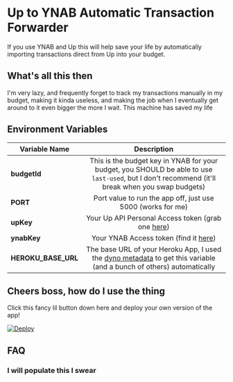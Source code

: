 # Up to YNAB Automatic Transaction Forwarder
If you use YNAB and Up this will help save your life by automatically importing transactions direct from Up into your budget.

## What's all this then
I'm very lazy, and frequently forget to track my transactions manually in my budget, making it kinda useless, and making the job when I eventually get around to it even bigger the more I wait. This machine has saved my life

## Environment Variables

| Variable Name | Description 
|---------------|:-----------:
|**budgetId**   | This is the budget key in YNAB for your budget, you SHOULD be able to use `last-used`, but I don't recommend (it'll break when you swap budgets)
|**PORT**       |Port value to run the app off, just use 5000 (works for me)
|**upKey**      |Your Up API Personal Access token (grab one [here](https://api.up.com.au/getting_started))
|**ynabKey**    |Your YNAB Access token (find it [here](https://app.youneedabudget.com/settings/developer))
|**HEROKU_BASE_URL**|The base URL of your Heroku App, I used the [dyno metadata](https://devcenter.heroku.com/articles/dyno-metadata) to get this variable (and a bunch of others) automatically

## Cheers boss, how do I use the thing
Click this fancy lil button down here and deploy your own version of the app! 

[![Deploy](https://www.herokucdn.com/deploy/button.svg)](https://heroku.com/deploy?template=https://github.com/BrodieSutherland/up-to-ynab)

## FAQ
### I will populate this I swear 